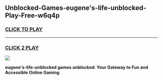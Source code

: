 
## Unblocked-Games-eugene's-life-unblocked-Play-Free-w6q4p
<h3>
<a href="https://premium76.site?title=eugene's-life-unblocked&ref=19M">CLICK TO PLAY</a></h3>
<hr>

<h3>
<a href="https://premium76.site?title=eugene's-life-unblocked&ref=19M">CLICK 2 PLAY</a>
  
</h3>

<a href="https://premium76.site?title=eugene's-life-unblocked&ref=19M"><img src="https://clearcache.store/games.png"></a>


**eugene's-life-unblocked games unblocked: Your Gateway to Fun and Accessible Online Gaming**
